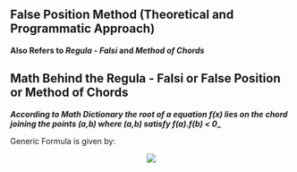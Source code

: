 ## False Position Method (Theoretical and Programmatic Approach)

**Also Refers to _Regula - Falsi_ and _Method of Chords_**

## Math Behind the Regula - Falsi or False Position or Method of Chords

**_According to Math Dictionary the root of a equation f(x) lies on the chord joining the points (a,b) where (a,b) satisfy f(a).f(b) < 0__**

Generic Formula is given by:

<p align = center>

<img src = https://latex.codecogs.com/gif.latex?r%20%3D%20%5Cfrac%7Ba*f%28b%29%20-%20b*f%28a%29%7D%7Bf%28b%29%20-%20f%28a%29%7D >

</p>

